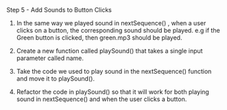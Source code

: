 Step 5 - Add Sounds to Button Clicks
1. In the same way we played sound in nextSequence() , when a user clicks on a button, the corresponding sound should be played. e.g if the Green button is clicked, then green.mp3 should be played.

2. Create a new function called playSound() that takes a single input parameter called name.

3. Take the code we used to play sound in the nextSequence() function and move it to playSound().

4. Refactor the code in playSound() so that it will work for both playing sound in nextSequence() and when the user clicks a button.


